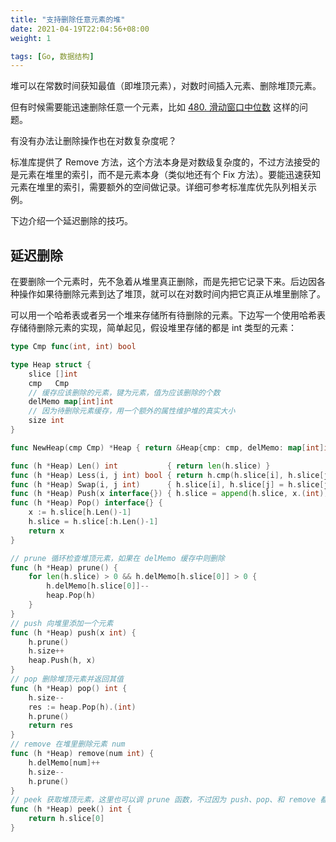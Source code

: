 ```yaml
---
title: "支持删除任意元素的堆"
date: 2021-04-19T22:04:56+08:00
weight: 1

tags: [Go, 数据结构]
---
```


堆可以在常数时间获知最值（即堆顶元素），对数时间插入元素、删除堆顶元素。

但有时候需要能迅速删除任意一个元素，比如 [480. 滑动窗口中位数](https://leetcode-cn.com/problems/sliding-window-median/) 这样的问题。

有没有办法让删除操作也在对数复杂度呢？

标准库提供了 Remove 方法，这个方法本身是对数级复杂度的，不过方法接受的是元素在堆里的索引，而不是元素本身（类似地还有个 Fix 方法）。要能迅速获知元素在堆里的索引，需要额外的空间做记录。详细可参考标准库优先队列相关示例。

下边介绍一个延迟删除的技巧。

## 延迟删除

在要删除一个元素时，先不急着从堆里真正删除，而是先把它记录下来。后边因各种操作如果待删除元素到达了堆顶，就可以在对数时间内把它真正从堆里删除了。

可以用一个哈希表或者另一个堆来存储所有待删除的元素。下边写一个使用哈希表存储待删除元素的实现，简单起见，假设堆里存储的都是 int 类型的元素：

```go
type Cmp func(int, int) bool

type Heap struct {
	slice []int
	cmp   Cmp
	// 缓存应该删除的元素，键为元素，值为应该删除的个数
	delMemo map[int]int
	// 因为待删除元素缓存，用一个额外的属性维护堆的真实大小
	size int
}

func NewHeap(cmp Cmp) *Heap { return &Heap{cmp: cmp, delMemo: map[int]int{}} }

func (h *Heap) Len() int           { return len(h.slice) }
func (h *Heap) Less(i, j int) bool { return h.cmp(h.slice[i], h.slice[j]) }
func (h *Heap) Swap(i, j int)      { h.slice[i], h.slice[j] = h.slice[j], h.slice[i] }
func (h *Heap) Push(x interface{}) { h.slice = append(h.slice, x.(int)) }
func (h *Heap) Pop() interface{} {
	x := h.slice[h.Len()-1]
	h.slice = h.slice[:h.Len()-1]
	return x
}

// prune 循环检查堆顶元素，如果在 delMemo 缓存中则删除
func (h *Heap) prune() {
	for len(h.slice) > 0 && h.delMemo[h.slice[0]] > 0 {
		h.delMemo[h.slice[0]]--
		heap.Pop(h)
	}
}
// push 向堆里添加一个元素
func (h *Heap) push(x int) {
	h.prune()
	h.size++
	heap.Push(h, x)
}
// pop 删除堆顶元素并返回其值
func (h *Heap) pop() int {
	h.size--
	res := heap.Pop(h).(int)
	h.prune()
	return res
}
// remove 在堆里删除元素 num
func (h *Heap) remove(num int) {
	h.delMemo[num]++
	h.size--
	h.prune()
}
// peek 获取堆顶元素，这里也可以调 prune 函数，不过因为 push、pop、和 remove 都调了，这里可以不调。
func (h *Heap) peek() int {
	return h.slice[0]
}
```